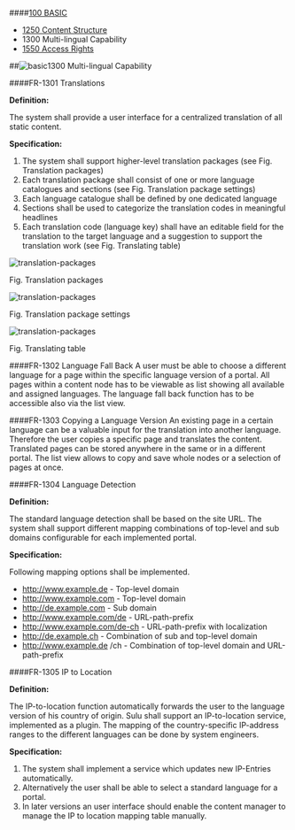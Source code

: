 ####[100 BASIC](https://github.com/massiveart/sulu-docs/tree/master/system-requirements/100-basic "100 BASIC")

<!--* [1100 General](https://github.com/massiveart/sulu-docs/tree/master/system-requirements/100-basic/general.md "1100 General")
* [1150 Caching Mechanism](https://github.com/massiveart/sulu-docs/tree/master/system-requirements/100-basic/caching-mechanism.md "1150 Caching Mechanism")
* [1200 Ressource Locator Path Management](https://github.com/massiveart/sulu-docs/tree/master/system-requirements/100-basic/rlp-management.md "1200 Ressource Locator Path Management")
* [1350 Content Life Cycle Workflow](https://github.com/massiveart/sulu-docs/tree/master/system-requirements/100-basic/clc-workflow-management.md "1350 Content Life Cycle Workflow")
* [1400 Publication](https://github.com/massiveart/sulu-docs/tree/master/system-requirements/100-basic/publication.md "1400 Publication")
* [1450 Data Interfaces](https://github.com/massiveart/sulu-docs/tree/master/system-requirements/100-basic/data-interfaces.md "1450 Data Interfaces")
* [1500 Security](https://github.com/massiveart/sulu-docs/tree/master/system-requirements/100-basic/security.md "1500 Security")
* [1600 Settings](https://github.com/massiveart/sulu-docs/tree/master/system-requirements/100-basic/settings.md "1600 Settings")
* [1900 Non-functional Requirements](https://github.com/massiveart/sulu-docs/tree/master/system-requirements/100-basic/nfr.md "1900 Non-functional Requirements")-->

* [1250 Content Structure](https://github.com/massiveart/sulu-docs/tree/master/system-requirements/100-basic/content-structure.md "1250 Content Structure")
* 1300 Multi-lingual Capability
* [1550 Access Rights](https://github.com/massiveart/sulu-docs/tree/master/system-requirements/100-basic/access-rights.md "1550 Access Rights")

##![basic](https://raw.github.com/massiveart/sulu-docs/master/system-requirements/images/basic.png)1300 Multi-lingual Capability

####FR-1301 Translations

**Definition:**

The system shall provide a user interface for a centralized translation of all static content.

**Specification:**

1. The system shall support higher-level translation packages (see Fig. Translation packages)
1. Each translation package shall consist of one or more language catalogues and sections (see Fig. Translation package settings)
1. Each language catalogue shall be defined by one dedicated language 
1. Sections shall be used to categorize the translation codes in meaningful headlines
1. Each translation code (language key) shall have an editable field for the translation to the target language and a suggestion to support the translation work (see Fig. Translating table)

![translation-packages](https://raw.github.com/massiveart/sulu-docs/master/system-requirements/images/translation-packages.png)

Fig. Translation packages

![translation-packages](https://raw.github.com/massiveart/sulu-docs/master/system-requirements/images/translation-package-settings.png)

Fig. Translation package settings

![translation-packages](https://raw.github.com/massiveart/sulu-docs/master/system-requirements/images/translating-table.png)

Fig. Translating table

####FR-1302 Language Fall Back
A user must be able to choose a different language for a page within the specific language version of a portal. All pages within a content node has to be viewable as list showing all available and assigned languages. The language fall back function has to be accessible also via the list view. 

####FR-1303 Copying a Language Version
An existing page in a certain language can be a valuable input for the translation into another language. Therefore the user copies a specific page and translates the content. Translated pages can be stored anywhere in the same or in a different portal. The list view allows to copy and save whole nodes or a selection of pages at once.

####FR-1304 Language Detection

**Definition:**

The standard language detection shall be based on the site URL. The system shall support different mapping combinations of top-level and sub domains configurable for each implemented portal.

**Specification:**

Following mapping options shall be implemented.
* http://www.example.de - Top-level domain
* http://www.example.com - Top-level domain 
* http://de.example.com - Sub domain
* http://www.example.com/de - URL-path-prefix
* http://www.example.com/de-ch - URL-path-prefix with localization
* http://de.example.ch - Combination of sub and top-level domain
* http://www.example.de /ch - Combination of top-level domain and URL-path-prefix


####FR-1305 IP to Location

**Definition:**

The IP-to-location function automatically forwards the user to the language version of his country of origin. Sulu shall support an IP-to-location service, implemented as a plugin. The mapping of the country-specific IP-address ranges to the different languages can be done by system engineers. 

**Specification:**

1. The system shall implement a service which updates new IP-Entries automatically.
2. Alternatively the user shall be able to select a standard language for a portal.
3. In later versions an user interface should enable the content manager to manage the IP to location mapping table manually.




